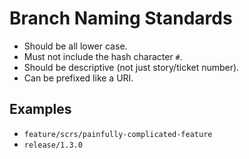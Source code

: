 Branch Naming Standards
================

- Should be all lower case.
- Must not include the hash character `#`.
- Should be descriptive (not just story/ticket number).
- Can be prefixed like a URI.

Examples
-------

- `feature/scrs/painfully-complicated-feature`
- `release/1.3.0`

